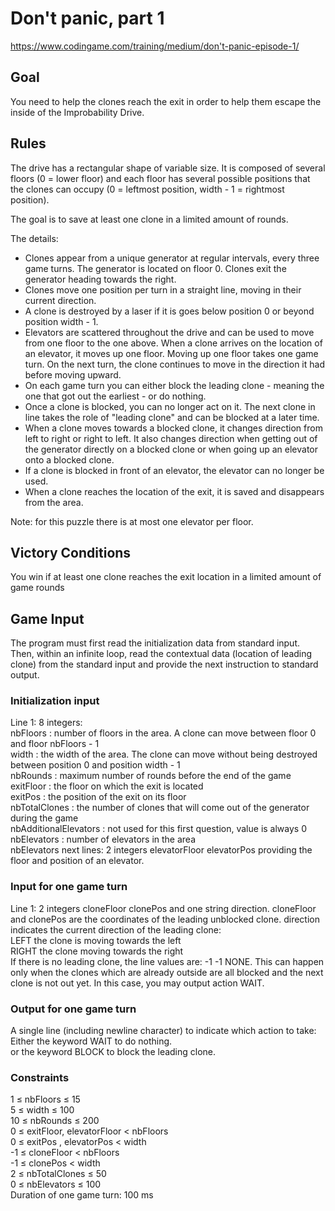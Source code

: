 # Don't panic, part 1
https://www.codingame.com/training/medium/don't-panic-episode-1/

## Goal
You need to help the clones reach the exit in order to help them escape the inside of the Improbability Drive.

## Rules
The drive has a rectangular shape of variable size. It is composed of several floors (0 = lower floor) and each floor has several possible positions that the clones can occupy (0 = leftmost position, width - 1 = rightmost position).

The goal is to save at least one clone in a limited amount of rounds.

The details:
- Clones appear from a unique generator at regular intervals, every three game turns. The generator is located on floor 0. Clones exit the generator heading towards the right.
- Clones move one position per turn in a straight line, moving in their current direction.
- A clone is destroyed by a laser if it is goes below position 0 or beyond position width - 1.
- Elevators are scattered throughout the drive and can be used to move from one floor to the one above. When a clone arrives on the location of an elevator, it moves up one floor. Moving up one floor takes one game turn. On the next turn, the clone continues to move in the direction it had before moving upward.
- On each game turn you can either block the leading clone - meaning the one that got out the earliest - or do nothing.
- Once a clone is blocked, you can no longer act on it. The next clone in line takes the role of "leading clone" and can be blocked at a later time.
- When a clone moves towards a blocked clone, it changes direction from left to right or right to left. It also changes direction when getting out of the generator directly on a blocked clone or when going up an elevator onto a blocked clone.
- If a clone is blocked in front of an elevator, the elevator can no longer be used.
- When a clone reaches the location of the exit, it is saved and disappears from the area.

Note: for this puzzle there is at most one elevator per floor.
 
 
## Victory Conditions
You win if at least one clone reaches the exit location in a limited amount of game rounds

## Game Input
The program must first read the initialization data from standard input. Then, within an infinite loop, read the contextual data (location of leading clone) from the standard input and provide the next instruction to standard output.

### Initialization input
Line 1: 8 integers: <br>
nbFloors : number of floors in the area. A clone can move between floor 0 and floor nbFloors - 1 <br>
width : the width of the area. The clone can move without being destroyed between position 0 and position width - 1 <br>
nbRounds : maximum number of rounds before the end of the game <br>
exitFloor : the floor on which the exit is located <br>
exitPos : the position of the exit on its floor <br>
nbTotalClones : the number of clones that will come out of the generator during the game <br>
nbAdditionalElevators : not used for this first question, value is always 0 <br>
nbElevators : number of elevators in the area <br>
nbElevators next lines: 2 integers elevatorFloor elevatorPos providing the floor and position of an elevator.

### Input for one game turn
Line 1: 2 integers cloneFloor clonePos and one string direction. cloneFloor and clonePos are the coordinates of the leading unblocked clone. direction indicates the current direction of the leading clone: <br>
LEFT the clone is moving towards the left <br>
RIGHT the clone moving towards the right <br>
If there is no leading clone, the line values are: -1 -1 NONE. This can happen only when the clones which are already outside are all blocked and the next clone is not out yet. In this case, you may output action WAIT.

### Output for one game turn
A single line (including newline character) to indicate which action to take: <br>
Either the keyword WAIT to do nothing. <br>
or the keyword BLOCK to block the leading clone.

### Constraints
1 ≤ nbFloors ≤ 15 <br>
5 ≤ width ≤ 100 <br>
10 ≤ nbRounds ≤ 200 <br>
0 ≤ exitFloor, elevatorFloor < nbFloors <br>
0 ≤ exitPos , elevatorPos < width <br>
-1 ≤ cloneFloor < nbFloors <br>
-1 ≤ clonePos < width <br>
2 ≤ nbTotalClones ≤ 50 <br>
0 ≤ nbElevators ≤ 100 <br>
Duration of one game turn: 100 ms
